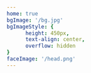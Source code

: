 ```yaml
---
home: true
bgImage: '/bg.jpg'
bgImageStyle: {
      height: 450px,
      text-align: center,
      overflow: hidden
}
faceImage: '/head.png'
---
```

